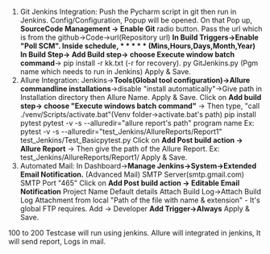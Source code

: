 1) Git Jenkins Integration:
    Push the Pycharm script in git then run in Jenkins.
    Config/Configuration, Popup will be opened. On that Pop up, **SourceCode Management -> Enable Git** radio button. 
    Pass the url which is from the github->Code->url(Repository url)
    **In Build Triggers->Enable "Poll SCM". Inside schedule, * * * * * (Mins,Hours,Days,Month,Year)**
    **In Build Step-> Add Build step-> choose Execute window batch command**-> pip install -r kk.txt (-r for recovery). 
    py GitJenkins.py (Pgm name which needs to run in Jenkins) 
    Apply & Save.
2) Allure Integration:
    Jenkins->**Tools(Global tool configuration)->Allure commandline installations**->disable "install automatically"->Give path in Installation directory then Allure Name. 
    Apply & Save.
    Click on **Add build step-> choose "Execute windows batch command"** -> Then type, "call ./venv/Scripts/activate.bat"(Venv folder->activate.bat's path) 
    pip install pytest pytest -v -s --alluredir="allure report's path" program name Ex: pytest -v -s --alluredir="test_Jenkins/AllureReports/Report1" test_Jenkins/Test_Basicpytest.py
    Click on **Add Post build action -> Allure Report** -> Then give the path of the Allure Report. Ex: test_Jenkins/AllureReports/Report1/ Apply & Save.
3) Automated Mail:
In Dashboard->**Manage Jenkins->System->Extended Email Notification.** (Advanced Mail) SMTP Server(smtp.gmail.com) SMTP Port "465"
Click on **Add Post build action -> Editable Email Notification** Project Name Default details Attach Build Log->Attach Build Log Attachment from local "Path of the file with name & extension" - It's global FTP requires. 
Add -> Developer **Add Trigger->Always**
Apply & Save.

100 to 200 Testcase will run using jenkins.
Allure will integrated in jenkins, It will send report, Logs in mail.
